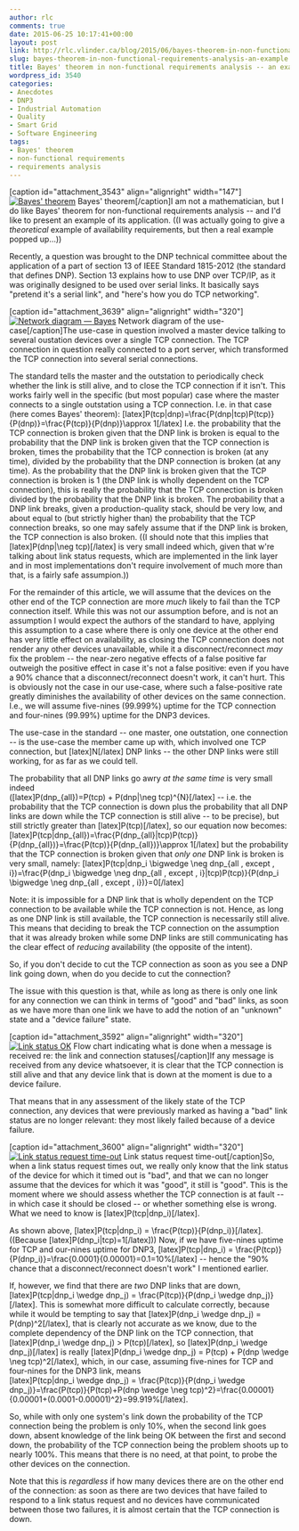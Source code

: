```yaml
---
author: rlc
comments: true
date: 2015-06-25 10:17:41+00:00
layout: post
link: http://rlc.vlinder.ca/blog/2015/06/bayes-theorem-in-non-functional-requirements-analysis-an-example/
slug: bayes-theorem-in-non-functional-requirements-analysis-an-example
title: Bayes' theorem in non-functional requirements analysis -- an example
wordpress_id: 3540
categories:
- Anecdotes
- DNP3
- Industrial Automation
- Quality
- Smart Grid
- Software Engineering
tags:
- Bayes' theorem
- non-functional requirements
- requirements analysis
---
```


[caption id="attachment_3543" align="alignright" width="147"][![Bayes' theorem](http://rlc.vlinder.ca/wp-content/uploads/2015/06/BayesTheorem.png)](http://rlc.vlinder.ca/wp-content/uploads/2015/06/BayesTheorem.png) Bayes' theorem[/caption]I am not a mathematician, but I do like Bayes' theorem for non-functional requirements analysis -- and I'd like to present an example of its application. ((I was actually going to give a _theoretical_ example of availability requirements, but then a real example popped up...))
<!-- more -->
Recently, a question was brought to the DNP technical committee about the application of a part of section 13 of IEEE Standard 1815-2012 (the standard that defines DNP). Section 13 explains how to use DNP over TCP/IP, as it was originally designed to be used over serial links. It basically says "pretend it's a serial link", and "here's how you do TCP networking".

[caption id="attachment_3639" align="alignright" width="320"][![Network diagram — Bayes](http://rlc.vlinder.ca/wp-content/uploads/2015/06/Network-diagram-—-Bayes-New-Page-1-1024x645.png)](http://rlc.vlinder.ca/wp-content/uploads/2015/06/Network-diagram-—-Bayes-New-Page-1.png) Network diagram of the use-case[/caption]The use-case in question involved a master device talking to several oustation devices over a single TCP connection. The TCP connection in question really connected to a port server, which transformed the TCP connection into several serial connections.

The standard tells the master and the outstation to periodically check whether the link is still alive, and to close the TCP connection if it isn't. This works fairly well in the specific (but most popular) case where the master connects to a single outstation using a TCP connection. I.e. in that case (here comes Bayes' theorem):
[latex]P(tcp|dnp)=\frac{P(dnp|tcp)P(tcp)}{P(dnp)}=\frac{P(tcp)}{P(dnp)}\approx 1[/latex]
I.e. the probability that the TCP connection is broken given that the DNP link is broken is equal to the probability that the DNP link is broken given that the TCP connection is broken, times the probability that the TCP connection is broken (at any time), divided by the probability that the DNP connection is broken (at any time). As the probability that the DNP link is broken given that the TCP connection is broken is 1 (the DNP link is wholly dependent on the TCP connection), this is really the probability that the TCP connection is broken divided by the probability that the DNP link is broken. The probability that a DNP link breaks, given a production-quality stack, should be very low, and about equal to (but strictly higher than) the probability that the TCP connection breaks, so one may safely assume that if the DNP link is broken, the TCP connection is also broken. ((I should note that this implies that [latex]P(dnp|\neg tcp)[/latex] is very small indeed which, given that w're talking about link status requests, which are implemented in the link layer and in most implementations don't require involvement of much more than that, is a fairly safe assumpion.))

For the remainder of this article, we will assume that the devices on the other end of the TCP connection are more _much_ likely to fail than the TCP connection itself. While this was not our assumption before, and is not an assumption I would expect the authors of the standard to have, applying this assumption to a case where there is only one device at the other end has very little effect on availability, as closing the TCP connection does not render any other devices unavailable, while it a disconnect/reconnect _may_ fix the problem -- the near-zero negative effects of a false positive far outweigh the positive effect in case it's not a false positive: even if you have a 90% chance that a disconnect/reconnect doesn't work, it can't hurt. This is obviously not the case in our use-case, where such a false-positive rate greatly diminishes the availability of other devices on the same connection. I.e., we will assume five-nines (99.999%) uptime for the TCP connection and four-nines (99.99%) uptime for the DNP3 devices.

The use-case in the standard -- one master, one outstation, one connection -- is the use-case the member came up with, which involved one TCP connection, but [latex]N[/latex] DNP links -- the other DNP links were still working, for as far as we could tell.

The probability that all DNP links go awry _at the same time_ is very small indeed  
([latex]P(dnp_{all})=P(tcp) + P(dnp|\neg tcp)^{N}[/latex] -- i.e. the probability that the TCP connection is down plus the probability that all DNP links are down while the TCP connection is still alive -- to be precise), but still strictly greater than [latex]P(tcp)[/latex], so our equation now becomes:
[latex]P(tcp|dnp_{all})=\frac{P(dnp_{all}|tcp)P(tcp)}{P(dnp_{all})}=\frac{P(tcp)}{P(dnp_{all})}\approx 1[/latex]
but the probability that the TCP connection is broken given that _only one_ DNP link is broken is very small, namely:
[latex]P(tcp|dnp_i \bigwedge \neg dnp_{all \, except \, i})=\frac{P(dnp_i \bigwedge \neg dnp_{all \, except \, i}|tcp)P(tcp)}{P(dnp_i \bigwedge \neg dnp_{all \, except \, i})}=0[/latex]

Note: it is impossible for a DNP link that is wholly dependent on the TCP connection to be available while the TCP connection is not. Hence, as long as one DNP link is still available, the TCP connection is necessarily still alive. This means that deciding to break the TCP connection on the assumption that it was already broken while some DNP links are still communicating has the clear effect of _reducing_ availability (the opposite of the intent).

So, if you don't decide to cut the TCP connection as soon as you see a DNP link going down, when do you decide to cut the connection?

The issue with this question is that, while as long as there is only one link for any connection we can think in terms of "good" and "bad" links, as soon as we have more than one link we have to add the notion of an "unknown" state and a "device failure" state.

[caption id="attachment_3592" align="alignright" width="320"][![Link status OK](http://rlc.vlinder.ca/wp-content/uploads/2015/06/link-status-OK1-1024x352.png)](http://rlc.vlinder.ca/wp-content/uploads/2015/06/link-status-OK1.png) Flow chart indicating what is done when a message is received re: the link and connection statuses[/caption]If any message is received from any device whatsoever, it is clear that the TCP connection is still alive and that any device link that is down at the moment is due to a device failure.

That means that in any assessment of the likely state of the TCP connection, any devices that were previously marked as having a "bad" link status are no longer relevant: they most likely failed because of a device failure.

[caption id="attachment_3600" align="alignright" width="320"][![Link status request time-out](http://rlc.vlinder.ca/wp-content/uploads/2015/06/Link-status-request-time-out-1024x649.png)](http://rlc.vlinder.ca/wp-content/uploads/2015/06/Link-status-request-time-out.png) Link status request time-out[/caption]So, when a link status request times out, we really only know that the link status of the device for which it timed out is "bad", and that we can no longer assume that the devices for which it was "good", it still is "good". This is the moment where we should assess whether the TCP connection is at fault -- in which case it should be closed -- or whether something else is wrong. What we need to know is [latex]P(tcp|dnp_i)[/latex].

As shown above, [latex]P(tcp|dnp_i) = \frac{P(tcp)}{P(dnp_i)}[/latex]. ((Because [latex]P(dnp_i|tcp)=1[/latex])) Now, if we have five-nines uptime for TCP and our-nines uptime for DNP3, [latex]P(tcp|dnp_i) = \frac{P(tcp)}{P(dnp_i)}=\frac{0.0001}{0.00001}=0.1=10\%[/latex] -- hence the "90% chance that a disconnect/reconnect doesn't work" I mentioned earlier.

If, however, we find that there are _two_ DNP links that are down, [latex]P(tcp|dnp_i \wedge dnp_j) = \frac{P(tcp)}{P(dnp_i \wedge dnp_j)}[/latex]. This is somewhat more difficult to calculate correctly, because while it would be tempting to say that [latex]P(dnp_i \wedge dnp_j) = P(dnp)^2[/latex], that is clearly not accurate as we know, due to the complete dependency of the DNP link on the TCP connection, that [latex]P(dnp_i \wedge dnp_j) > P(tcp)[/latex], so [latex]P(dnp_i \wedge dnp_j)[/latex] is really [latex]P(dnp_i \wedge dnp_j) = P(tcp) + P(dnp \wedge \neg tcp)^2[/latex], which, in our case, assuming five-nines for TCP and four-nines for the DNP3 link, means  
[latex]P(tcp|dnp_i \wedge dnp_j) = \frac{P(tcp)}{P(dnp_i \wedge dnp_j)}=\frac{P(tcp)}{P(tcp)+P(dnp \wedge \neg tcp)^2}=\frac{0.00001}{0.00001+(0.0001-0.00001)^2}=99.919\%[/latex].

So, while with only one system's link down the probability of the TCP connection being the problem is only 10%, when the second link goes down, absent knowledge of the link being OK between the first and second down, the probability of the TCP connection being the problem shoots up to nearly 100%. This means that there is no need, at that point, to probe the other devices on the connection.

Note that this is _regardless_ if how many devices there are on the other end of the connection: as soon as there are two devices that have failed to respond to a link status request and no devices have communicated between those two failures, it is almost certain that the TCP connection is down.

